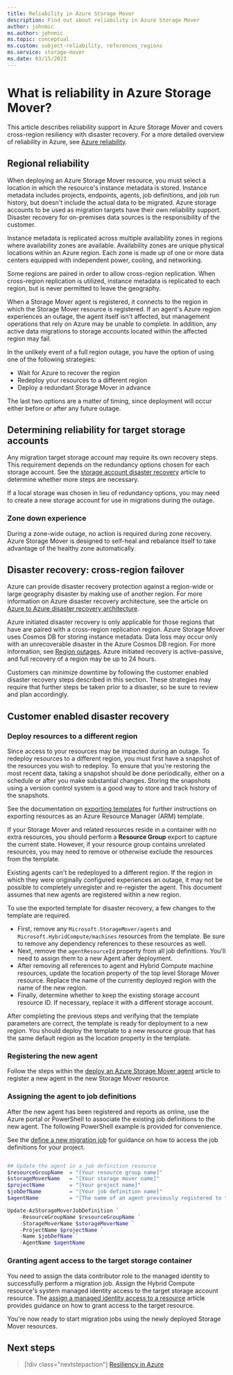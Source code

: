 ```yaml
---
title: Reliability in Azure Storage Mover
description: Find out about reliability in Azure Storage Mover
author: johnmic
ms.author: johnmic
ms.topic: conceptual
ms.custom: subject-reliability, references_regions
ms.service: storage-mover
ms.date: 03/15/2023
---
```


<!--
    ## 2049 words, 35 issues: 70%
    1118 words, 0 issues: 100%
-->

# What is reliability in Azure Storage Mover?

This article describes reliability support in Azure Storage Mover and covers cross-region resiliency with disaster recovery. For a more detailed overview of reliability in Azure, see [Azure reliability](/azure/architecture/framework/resiliency/overview).

## Regional reliability

When deploying an Azure Storage Mover resource, you must select a location in which the resource's instance metadata is stored. Instance metadata includes projects, endpoints, agents, job definitions, and job run history, but doesn't include the actual data to be migrated. Azure storage accounts to be used as migration targets have their own reliability support. Disaster recovery for on-premises data sources is the responsibility of the customer.

Instance metadata is replicated across multiple availability zones in regions where availability zones are available. Availability zones are unique physical locations within an Azure region. Each zone is made up of one or more data centers equipped with independent power, cooling, and networking.

Some regions are paired in order to allow cross-region replication. When cross-region replication is utilized, instance metadata is replicated to each region, but is never permitted to leave the geography.

When a Storage Mover agent is registered, it connects to the region in which the Storage Mover resource is registered. If an agent's Azure region experiences an outage, the agent itself isn't affected, but management operations that rely on Azure may be unable to complete. In addition, any active data migrations to storage accounts located within the affected region may fail.

In the unlikely event of a full region outage, you have the option of using one of the following strategies:

- Wait for Azure to recover the region
- Redeploy your resources to a different region
- Deploy a redundant Storage Mover in advance

The last two options are a matter of timing, since deployment will occur either before or after any future outage.

## Determining reliability for target storage accounts

Any migration target storage account may require its own recovery steps. This requirement depends on the redundancy options chosen for each storage account. See the [storage account disaster recovery](/azure/storage/common/storage-disaster-recovery-guidance) article to determine whether more steps are necessary.

If a local storage was chosen in lieu of redundancy options, you may need to create a new storage account for use in migrations during the outage.

### Zone down experience

During a zone-wide outage, no action is required during zone recovery. Azure Storage Mover is designed to self-heal and rebalance itself to take advantage of the healthy zone automatically.

## Disaster recovery: cross-region failover

Azure can provide disaster recovery protection against a region-wide or large geography disaster by making use of another region. For more information on Azure disaster recovery architecture, see the article on [Azure to Azure disaster recovery architecture](/azure/site-recovery/azure-to-azure-architecture).

Azure initiated disaster recovery is only applicable for those regions that have are paired with a cross-region replication region. Azure Storage Mover uses Cosmos DB for storing instance metadata. Data loss may occur only with an unrecoverable disaster in the Azure Cosmos DB region. For more information, see [Region outages](/azure/cosmos-db/high-availability). Azure initiated recovery is active-passive, and full recovery of a region may be up to 24 hours.

Customers can minimize downtime by following the customer enabled disaster recovery steps described in this section. These strategies may require that further steps be taken prior to a disaster, so be sure to review and plan accordingly.

## Customer enabled disaster recovery

### Deploy resources to a different region

Since access to your resources may be impacted during an outage. To redeploy resources to a different region, you must first have a snapshot of the resources you wish to redeploy. To ensure that you're restoring the most recent data, taking a snapshot should be done periodically, either on a schedule or after you make substantial changes. Storing the snapshots using a version control system is a good way to store and track history of the snapshots.

See the documentation on [exporting templates](/azure/azure-resource-manager/templates/export-template-portal) for further instructions on exporting resources as an Azure Resource Manager (ARM) template.

If your Storage Mover and related resources reside in a container with no extra resources, you should perform a **Resource Group** export to capture the current state. However, if your resource group contains unrelated resources, you may need to remove or otherwise exclude the resources from the template.

Existing agents can't be redeployed to a different region. If the region in which they were originally configured experiences an outage, it may not be possible to completely unregister and re-register the agent. This document assumes that new agents are registered within a new region.

To use the exported template for disaster recovery, a few changes to the template are required.

- First, remove any `Microsoft.StorageMover/agents` and `Microsoft.HybridCompute/machines` resources from the template. Be sure to remove any dependency references to these resources as well.
- Next, remove the `agentResourceId` property from all job definitions. You'll need to assign them to a new Agent after deployment.
- After removing all references to agent and Hybrid Compute machine resources, update the location property of the top level Storage Mover resource. Replace the name of the currently deployed region with the name of the new region.
- Finally, determine whether to keep the existing storage account resource ID. If necessary, replace it with a different storage account.

After completing the previous steps and verifying that the template parameters are correct, the template is ready for deployment to a new region. You should deploy the template to a new resource group that has the same default region as the location property in the template.

### Registering the new agent

Follow the steps within the [deploy an Azure Storage Mover agent](/azure/storage-mover/agent-deploy) article to register a new agent in the new Storage Mover resource.

### Assigning the agent to job definitions

After the new agent has been registered and reports as online, use the Azure portal or PowerShell to associate the existing job definitions to the new agent. The following PowerShell example is provided for convenience.

See the [define a new migration job](/azure/storage-mover/job-definition-create) for guidance on how to access the job definitions for your project.

```powershell

## Update the agent in a job definition resource
$resourceGroupName  = "[Your resource group name]"
$storageMoverName   = "[Your storage mover name]"
$projectName        = "[Your project name]"
$jobDefName         = "[Your job definition name]"
$agentName          = "[The name of an agent previously registered to the same storage mover resource]"

Update-AzStorageMoverJobDefinition `
    -ResourceGroupName $resourceGroupName `
    -StorageMoverName $storageMoverName `
    -ProjectName $projectName `
    -Name $jobDefName `
    -AgentName $agentName
```

### Granting agent access to the target storage container

You need to assign the data contributor role to the managed identity to successfully perform a migration job. Assign the Hybrid Compute resource's system managed identity access to the target storage account resource. The [assign a managed identity access to a resource](/azure/active-directory/managed-identities-azure-resources/howto-assign-access-portal) article provides guidance on how to grant access to the target resource.

You're now ready to start migration jobs using the newly deployed Storage Mover resources.

## Next steps

> [!div class="nextstepaction"]
> [Resiliency in Azure](/azure/availability-zones/overview)
